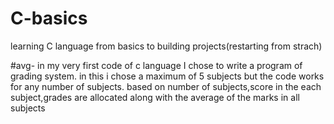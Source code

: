 # C-basics
learning C language from basics to building projects(restarting from strach)

#avg- 
in my very first code of c language I chose to write a program of grading system. in this i chose a maximum of 5 subjects but the code works
for any number of subjects. based on number of subjects,score in the each subject,grades are allocated along with the average of the marks in all subjects

